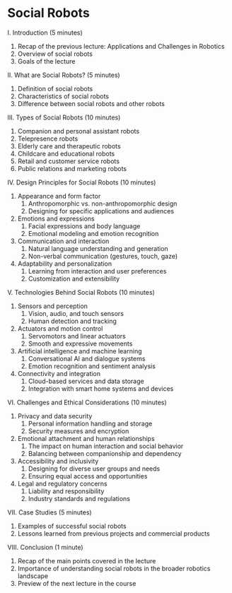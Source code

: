 # Social Robots

I. Introduction (5 minutes)

1. Recap of the previous lecture: Applications and Challenges in Robotics
1. Overview of social robots
1. Goals of the lecture

II. What are Social Robots? (5 minutes)

1. Definition of social robots
1. Characteristics of social robots
1. Difference between social robots and other robots

III. Types of Social Robots (10 minutes)

1. Companion and personal assistant robots
1. Telepresence robots
1. Elderly care and therapeutic robots
1. Childcare and educational robots
1. Retail and customer service robots
1. Public relations and marketing robots

IV. Design Principles for Social Robots (10 minutes)

1. Appearance and form factor
    1. Anthropomorphic vs. non-anthropomorphic design
    1. Designing for specific applications and audiences
1. Emotions and expressions
    1. Facial expressions and body language
    1. Emotional modeling and emotion recognition
1. Communication and interaction
    1. Natural language understanding and generation
    1. Non-verbal communication (gestures, touch, gaze)
1. Adaptability and personalization
    1. Learning from interaction and user preferences
    1. Customization and extensibility

V. Technologies Behind Social Robots (10 minutes)

1. Sensors and perception
    1. Vision, audio, and touch sensors
    1. Human detection and tracking
1. Actuators and motion control
    1. Servomotors and linear actuators
    1. Smooth and expressive movements
1. Artificial intelligence and machine learning
    1. Conversational AI and dialogue systems
    1. Emotion recognition and sentiment analysis
1. Connectivity and integration
    1. Cloud-based services and data storage
    1. Integration with smart home systems and devices

VI. Challenges and Ethical Considerations (10 minutes)

1. Privacy and data security
    1. Personal information handling and storage
    1. Security measures and encryption
1. Emotional attachment and human relationships
    1. The impact on human interaction and social behavior
    1. Balancing between companionship and dependency
1. Accessibility and inclusivity
    1. Designing for diverse user groups and needs
    1. Ensuring equal access and opportunities
1. Legal and regulatory concerns
    1. Liability and responsibility
    1. Industry standards and regulations

VII. Case Studies (5 minutes)

1. Examples of successful social robots
1. Lessons learned from previous projects and commercial products

VIII. Conclusion (1 minute)

1. Recap of the main points covered in the lecture
1. Importance of understanding social robots in the broader robotics landscape
1. Preview of the next lecture in the course
